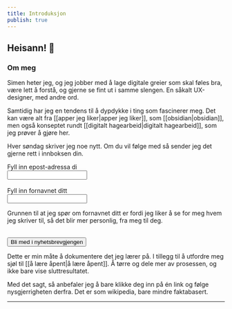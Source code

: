 ```yaml
---
title: Introduksjon
publish: true
---
```


## Heisann! 👋

### Om meg

Simen heter jeg, og jeg jobber med å lage digitale greier som skal føles bra, være lett å forstå, og gjerne se fint ut i samme slengen. En såkalt UX-designer, med andre ord.

Samtidig har jeg en tendens til å dypdykke i ting som fascinerer meg. Det kan være alt fra [[apper jeg liker|apper jeg liker]], som [[obsidian|obsidian]], men også konseptet rundt [[digitalt hagearbeid|digitalt hagearbeid]], som jeg prøver å gjøre her.

Hver søndag skriver jeg noe nytt. Om du vil følge med så sender jeg det gjerne rett i innboksen din.

<form
  action="https://buttondown.email/api/emails/embed-subscribe/simenskriver"
  method="post"
  target="_blank"
  onsubmit="window.open('https://buttondown.email/simenskriver', 'popupwindow')"
  class="embeddable-buttondown-form"
>
  <label for="bd-email">Fyll inn epost-adressa di</label>
  <br>
  <input type="email" name="email" id="bd-email" />
  <br>
  <br>
  <label for="first_name">Fyll inn fornavnet ditt</label>
  <br>
  <input type="text" name="metadata__first_name" id="first_name" />
  <br>
  <p>Grunnen til at jeg spør om fornavnet ditt er fordi jeg liker å se for meg hvem jeg skriver til, så det blir mer personlig, fra meg til deg.</p>
  <br>
  <input type="submit" value="Bli med i nyhetsbrevgjengen" />
</form>

Dette er min måte å dokumentere det jeg lærer på. I tillegg til å utfordre meg sjøl til [[å lære åpent|å lære åpent]]. Å tørre og dele mer av prosessen, og ikke bare vise sluttresultatet.

Med det sagt, så anbefaler jeg å bare klikke deg inn på én link og følge nysgjerrigheten derfra. Det er som wikipedia, bare mindre faktabasert.

---
